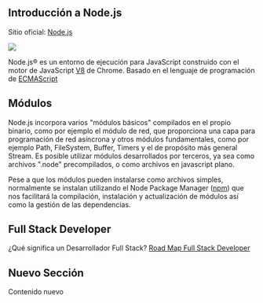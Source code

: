 ## Introducción a Node.js
Sitio oficial: [Node.js](https://nodejs.org/en/)

![](https://upload.wikimedia.org/wikipedia/commons/thumb/d/d9/Node.js_logo.svg/200px-Node.js_logo.svg.png)

Node.js® es un entorno de ejecución para JavaScript construido con el motor de JavaScript [V8](https://github.com/ORT-PabloFernandez/TP2-wiki/blob/master/V8.md) de Chrome. Basado en el lenguaje de programación de [ECMAScript](https://github.com/ORT-PabloFernandez/TP2-wiki/blob/master/ECMAScript.md)

## Módulos
Node.js incorpora varios "módulos básicos" compilados en el propio binario, como por ejemplo el módulo de red, que proporciona una capa para programación de red asíncrona y otros módulos fundamentales, como por ejemplo Path, FileSystem, Buffer, Timers y el de propósito más general Stream. Es posible utilizar módulos desarrollados por terceros, ya sea como archivos ".node" precompilados, o como archivos en javascript plano. 

Pese a que los módulos pueden instalarse como archivos simples, normalmente se instalan utilizando el Node Package Manager ([npm](https://github.com/ORT-PabloFernandez/TP2-wiki/blob/master/NPM.md)) que nos facilitará la compilación, instalación y actualización de módulos así como la gestión de las dependencias.

## Full Stack Developer
¿Qué significa un Desarrollador Full Stack?
[Road Map Full Stack Developer](https://github.com/kamranahmedse/developer-roadmap)

## Nuevo Sección
Contenido nuevo

